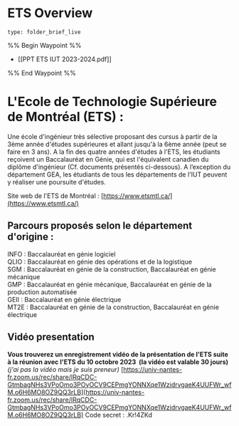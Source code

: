 # ETS Overview
 
```ccard
type: folder_brief_live
```
 
%% Begin Waypoint %%
- [[PPT ETS IUT 2023-2024.pdf]]

%% End Waypoint %%
# L'Ecole de Technologie Supérieure de Montréal (ETS) :

Une école d'ingénieur très sélective proposant des cursus à partir de la 3ème année d'études supérieures et allant jusqu'à la 6ème année (peut se faire en 3 ans). A la fin des quatre années d'études à l'ETS, les étudiants reçoivent un Baccalauréat en Génie, qui est l'équivalent canadien du diplôme d'ingénieur (Cf. documents présentés ci-dessous). A l’exception du département GEA, les étudiants de tous les départements de l'IUT peuvent y réaliser une poursuite d'études.

Site web de l'ETS de Montréal : [https://www.etsmtl.ca/](https://www.etsmtl.ca/)
## Parcours proposés selon le département d'origine :
INFO : Baccalauréat en génie logiciel  
QLIO : Baccalauréat en génie des opérations et de la logistique  
SGM : Baccalauréat en génie de la construction, Baccalauréat en génie mécanique  
GMP : Baccalauréat en génie mécanique, Baccalauréat en génie de la production automatisée  
GEII : Baccalauréat en génie électrique  
MT2E : Baccalauréat en génie de la construction, Baccalauréat en génie électrique  

## Vidéo presentation
**Vous trouverez un enregistrement vidéo de la présentation de l'ETS suite à la réunion avec l'ETS du 10 octobre 2023  (la vidéo est valable 30 jours)**
*(j'ai pas la vidéo mais je suis preneur)*
[https://univ-nantes-fr.zoom.us/rec/share/IRqCDC-GtmbagNHs3VPoOmo3POyOCV9CEPmgYONNXqe1WzidrvgaeK4UUFWr_wfM.o6H6MO8OZ9QQ3rLB](https://univ-nantes-fr.zoom.us/rec/share/IRqCDC-GtmbagNHs3VPoOmo3POyOCV9CEPmgYONNXqe1WzidrvgaeK4UUFWr_wfM.o6H6MO8OZ9QQ3rLB)
Code secret : .Kr!4ZKd